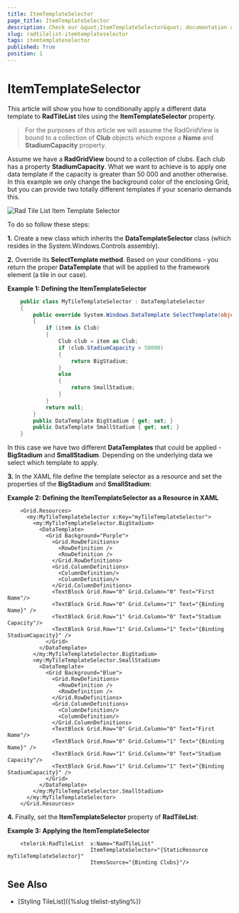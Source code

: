 ```yaml
---
title: ItemTemplateSelector
page_title: ItemTemplateSelector
description: Check our &quot;ItemTemplateSelector&quot; documentation article for the RadTileList {{ site.framework_name }} control.
slug: radtilelist-itemtemplateselector
tags: itemtemplateselector
published: True
position: 1
---
```


# ItemTemplateSelector

This article will show you how to conditionally apply a different data template to __RadTileList__ tiles using the __ItemTemplateSelector__ property.

>For the purposes of this article we will assume the RadGridView is bound to a collection of **Club** objects which expose a **Name** and **StadiumCapacity** property.

Assume we have a __RadGridView__ bound to a collection of clubs. Each club has a property __StadiumCapacity__.  What we want to achieve is to apply one data template if the capacity is greater than 50 000 and another otherwise. In this example we only change the background color of the enclosing Grid, but you can provide two totally different templates if your scenario demands this.

![Rad Tile List Item Template Selector](images/RadTileList_ItemTemplateSelector.png)

To do so follow these steps:

**1.** Create a new class which inherits the __DataTemplateSelector__ class (which resides in the System.Windows.Controls assembly).

**2.** Override its __SelectTemplate method__. Based on your conditions - you return the proper __DataTemplate__ that will be applied to the framework element (a tile in our case).

__Example 1: Defining the ItemTemplateSelector__

```C#
	public class MyTileTemplateSelector : DataTemplateSelector
	{
	    public override System.Windows.DataTemplate SelectTemplate(object item, System.Windows.DependencyObject container)
	    {
	        if (item is Club)
	        {
	            Club club = item as Club;
	            if (club.StadiumCapacity > 50000)
	            {
	                return BigStadium;
	            }
	            else
	            {
	                return SmallStadium;
	            }
	        }
	        return null;
	    }
	    public DataTemplate BigStadium { get; set; }
	    public DataTemplate SmallStadium { get; set; }
	}
```

In this case we have two different __DataTemplates__ that could be applied - __BigStadium__ and __SmallStadium__. Depending on the underlying data we select which template to apply.

**3.** In the XAML file define the template selector as a resource and set the properties of the __BigStadium__ and __SmallStadium__:

__Example 2: Defining the ItemTemplateSelector as a Resource in XAML__

```XAML
	<Grid.Resources>
	  <my:MyTileTemplateSelector x:Key="myTileTemplateSelector">
	    <my:MyTileTemplateSelector.BigStadium>
	      <DataTemplate>
	        <Grid Background="Purple">
	          <Grid.RowDefinitions>
	            <RowDefinition />
	            <RowDefinition />
	          </Grid.RowDefinitions>
	          <Grid.ColumnDefinitions>
	            <ColumnDefinition/>
	            <ColumnDefinition/>
	          </Grid.ColumnDefinitions>
	          <TextBlock Grid.Row="0" Grid.Column="0" Text="First Name"/>
	          <TextBlock Grid.Row="0" Grid.Column="1" Text="{Binding Name}" />
	          <TextBlock Grid.Row="1" Grid.Column="0" Text="Stadium Capacity"/>
	          <TextBlock Grid.Row="1" Grid.Column="1" Text="{Binding StadiumCapacity}" />
	        </Grid>
	      </DataTemplate>
	    </my:MyTileTemplateSelector.BigStadium>
	    <my:MyTileTemplateSelector.SmallStadium>
	      <DataTemplate>
	        <Grid Background="Blue">
	          <Grid.RowDefinitions>
	            <RowDefinition />
	            <RowDefinition />
	          </Grid.RowDefinitions>
	          <Grid.ColumnDefinitions>
	            <ColumnDefinition/>
	            <ColumnDefinition/>
	          </Grid.ColumnDefinitions>
	          <TextBlock Grid.Row="0" Grid.Column="0" Text="First Name"/>
	          <TextBlock Grid.Row="0" Grid.Column="1" Text="{Binding Name}" />
	          <TextBlock Grid.Row="1" Grid.Column="0" Text="Stadium Capacity"/>
	          <TextBlock Grid.Row="1" Grid.Column="1" Text="{Binding StadiumCapacity}" />
	        </Grid>
	      </DataTemplate>
	    </my:MyTileTemplateSelector.SmallStadium>
	  </my:MyTileTemplateSelector>
	</Grid.Resources>
```

**4.** Finally, set the __ItemTemplateSelector__ property of __RadTileList__:

__Example 3: Applying the ItemTemplateSelector__

```XAML
	<telerik:RadTileList  x:Name="RadTileList"
	                      ItemTemplateSelector="{StaticResource myTileTemplateSelector}"
	                      ItemsSource="{Binding Clubs}"/>
```

## See Also
* [Styling TileList]({%slug tilelist-styling%})